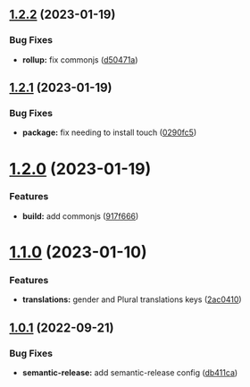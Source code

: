 ## [1.2.2](https://github.com/resourge/i18n-locales-load/compare/v1.2.1...v1.2.2) (2023-01-19)


### Bug Fixes

* **rollup:** fix commonjs ([d50471a](https://github.com/resourge/i18n-locales-load/commit/d50471a4b21ff3ba4a4c890df595129244bcf22e))

## [1.2.1](https://github.com/resourge/i18n-locales-load/compare/v1.2.0...v1.2.1) (2023-01-19)


### Bug Fixes

* **package:** fix needing to install touch ([0290fc5](https://github.com/resourge/i18n-locales-load/commit/0290fc5b285a54b565379f7aff9a46ef86bc6361))

# [1.2.0](https://github.com/resourge/i18n-locales-load/compare/v1.1.0...v1.2.0) (2023-01-19)


### Features

* **build:** add commonjs ([917f666](https://github.com/resourge/i18n-locales-load/commit/917f666ef92903cbaf20d0c22b3fc2576f83d94e))

# [1.1.0](https://github.com/resourge/i18n-locales-load/compare/v1.0.1...v1.1.0) (2023-01-10)


### Features

* **translations:** gender and Plural translations keys ([2ac0410](https://github.com/resourge/i18n-locales-load/commit/2ac0410195f095a11b35ebd27eb54c79ae979dbb))

## [1.0.1](https://github.com/resourge/i18n-locales-load/compare/v1.0.0...v1.0.1) (2022-09-21)


### Bug Fixes

* **semantic-release:** add semantic-release config ([db411ca](https://github.com/resourge/i18n-locales-load/commit/db411caedff158da2374b78e5eb0ca0bcff9702f))
